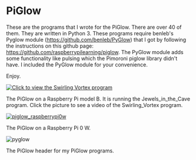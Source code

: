 # PiGlow

These are the programs that I wrote for the PiGlow. There are over 40 of them. They are written in Python 3.
These programs require benleb's Pyglow module (https://github.com/benleb/PyGlow) that I got by following the instructions on this github page: 
https://github.com/raspberrypilearning/piglow. The PyGlow module adds some functionality like pulsing which the Pimoroni piglow library didn't have. I included the PyGlow module for your convenience.

Enjoy.

[![Click to view the Swirling Vortex program](https://user-images.githubusercontent.com/13591438/37532617-6b52247e-2937-11e8-9d27-41549082a5db.JPG)](https://mega.nz/#!6PJBlARC!qRNcm0OZyfjKBSEFUj1jUa8yvKlEp3C82wRCzS0SOj4)

The PiGlow on a Raspberry Pi model B. It is running the Jewels_in_the_Cave program. Click the picture to see a video of the Swirling_Vortex program.

[![piglow_raspberrypi0w](https://user-images.githubusercontent.com/13591438/37556301-16c44d66-29c2-11e8-836f-78b8a7abae76.JPG)](https://mega.nz/#!7OQ3Aa4S!4rcexZrbk4xera4yBx1iyC0TpjKM6ht9ANnuPbbnt9U)

The PiGlow on a Raspberry Pi 0 W. 


![pyglow](https://user-images.githubusercontent.com/13591438/45901583-0a04a780-bda9-11e8-9e0e-051bc3d6e172.png)

The PiGlow header for my PiGlow programs.
